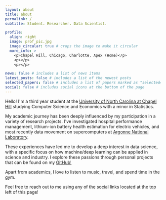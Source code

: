 ```yaml
---
layout: about
title: about
permalink: /
subtitle: Student. Researcher. Data Scientist.

profile:
  align: right
  image: prof_pic.jpg
  image_circular: true # crops the image to make it circular
  more_info: >
    <p>Chapel Hill, Chicago, Charlotte, Apex (Home)</p>
    <p></p>
    <p></p>

news: false # includes a list of news items
latest_posts: false # includes a list of the newest posts
selected_papers: false # includes a list of papers marked as "selected={true}"
social: false # includes social icons at the bottom of the page
---
```


Hello! I'm a third year student at the [University of North Carolina at Chapel Hill](https://www.unc.edu/) studying Computer Science and Economics with a minor in Statistics.

My academic journey has been deeply influenced by my participation in a variety of research projects. I've investigated hospital performance management, lithium-ion battery health estimation for electric vehicles, and most recently data movement on supercomputers at [Argonne National Laboratory](https://www.anl.gov/).

These experiences have led me to develop a deep interest in data science, with a specific focus on how machine/deep learning can be applied in science and industry. I explore these passions through personal projects that can be found on my [GitHub!](https://github.com/JaySakarvadia)

Apart from academics, I love to listen to music, travel, and spend time in the gym.

Feel free to reach out to me using any of the social links located at the top left of this page!
